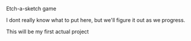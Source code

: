 Etch-a-sketch game

I dont really know what to put here, but we'll figure it out as we progress.

This will be my first actual project
